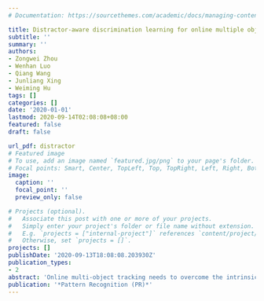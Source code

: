 ```yaml
---
# Documentation: https://sourcethemes.com/academic/docs/managing-content/

title: Distractor-aware discrimination learning for online multiple object tracking
subtitle: ''
summary: ''
authors:
- Zongwei Zhou
- Wenhan Luo
- Qiang Wang
- Junliang Xing
- Weiming Hu
tags: []
categories: []
date: '2020-01-01'
lastmod: 2020-09-14T02:08:08+08:00
featured: false
draft: false

url_pdf: distractor
# Featured image
# To use, add an image named `featured.jpg/png` to your page's folder.
# Focal points: Smart, Center, TopLeft, Top, TopRight, Left, Right, BottomLeft, Bottom, BottomRight.
image:
  caption: ''
  focal_point: ''
  preview_only: false

# Projects (optional).
#   Associate this post with one or more of your projects.
#   Simply enter your project's folder or file name without extension.
#   E.g. `projects = ["internal-project"]` references `content/project/deep-learning/index.md`.
#   Otherwise, set `projects = []`.
projects: []
publishDate: '2020-09-13T18:08:08.203930Z'
publication_types:
- 2
abstract: 'Online multi-object tracking needs to overcome the intrinsic detector deficiencies, e.g., missing detections, false alarms, and inaccurate detection responses, to grow multiple object trajectories without using future information. Various distractions exist during this growing process like background clutters, similar targets, and occlusions, which present a great challenge. We in this work propose a method for learning a distractor-aware discriminative model that can handle continuous missed and inaccurate detection problems due to the occlusion or the motion blur. To deal with target appearance variations, a relational attention learning mechanism is proposed to capture the distinctive target appearances by selectively aggregating features from history states with weights extracted from their appearance topological relationship. Based on the discrimination model, a multi-stage tracking pipeline is designed for automatic trajectory initialization,propagation, and termination. Extensive experimental analyses and comparisons demonstrate its state-of-the-art performance on widely used challenging MOT16 and MOT17 benchmarks. The source code of this work is released to facilitate further studies on the multi-object tracking problem.'
publication: '*Pattern Recognition (PR)*'
---
```

